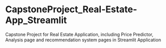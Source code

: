 # CapstoneProject_Real-Estate-App_Streamlit
Capstone Project for Real Estate Application, including Price Predictor, Analysis page and recommendation system pages in Streamlit Application 

